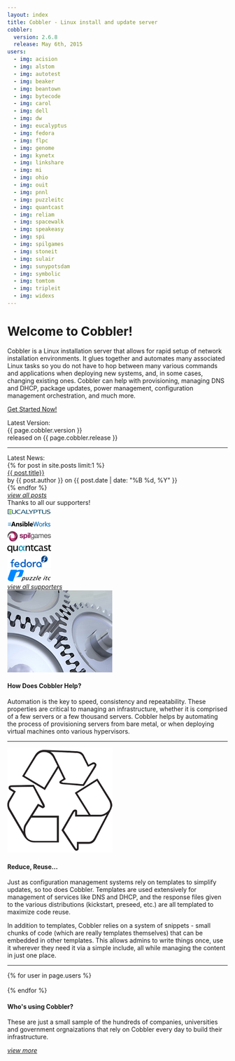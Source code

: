 ```yaml
---
layout: index
title: Cobbler - Linux install and update server
cobbler:
  version: 2.6.8
  release: May 6th, 2015
users:
  - img: acision
  - img: alstom
  - img: autotest
  - img: beaker
  - img: beantown
  - img: bytecode
  - img: carol
  - img: dell
  - img: dw
  - img: eucalyptus
  - img: fedora
  - img: flpc
  - img: genome
  - img: kynetx
  - img: linkshare
  - img: mi
  - img: ohio
  - img: ouit
  - img: pnnl
  - img: puzzleitc
  - img: quantcast
  - img: reliam
  - img: spacewalk
  - img: speakeasy
  - img: spi
  - img: spilgames
  - img: stoneit
  - img: sulair
  - img: sunypotsdam
  - img: symbolic
  - img: tomtom
  - img: tripleit
  - img: widexs
---
```

<script>
$('document').ready(function() {
  $('.carousel').carousel({ interval: 2500 });
});
</script>

<div id="hero" class="hero-unit">
 <div class="container">
  <div class="row-fluid">
   <div class="span9">
    <h1>Welcome to Cobbler!</h1>
    <p class="mainblurb">Cobbler is a Linux installation server that allows for rapid setup of network installation environments. It glues together and automates many associated Linux tasks so you do not have to hop between many various commands and applications when deploying new systems, and, in some cases, changing existing ones. Cobbler can help with provisioning, managing DNS and DHCP, package updates, power management, configuration management orchestration, and much more.</p>
    <p><a href="/manuals/quickstart/" class="btn btn-info btn-large">Get Started Now!</a></p>
   </div>
   <div class="span3">
    <div class="row well heroblurb posts">
     <div class="header">Latest Version:</div>
     <div class="version">{{ page.cobbler.version }}</div>
     <div class="release">released on {{ page.cobbler.release }}</div>
     <div><hr /></div>
     <div class="header latestnews">Latest News:</div>
{% for post in site.posts limit:1 %}
     <div class="post">
      <div class="title"><a href="{{ post.url}}">{{ post.title}}</a></div>
      <div class="author">by {{ post.author }} on {{ post.date | date: "%B %d, %Y" }}</div>
      <!-- <div class="content">{{post.summary}}</div> -->
     </div>
{% endfor %}
     <div class="viewall"><a href="/posts/"><i class="icon-double-angle-right"> view all posts</i></a></div>
    </div>
    <div class="row well heroblurb">
     <div class="header supporters">Thanks to all our supporters!</div>
     <div class="row-fluid supporter">
      <div class="span6"><a href="http://www.eucalyptus.com/"><img src="/images/supporters/eucalyptus.png" /></a></div>
      <div class="span6"><a href="http://www.ansibleworks.com/"><img src="/images/supporters/ansible.png" /></a></div>
     </div>
     <div class="row-fluid supporter">
      <div class="span6"><a href="http://spil.com/cobbler"><img src="/images/supporters/spilgames.png" /></a></div>
      <div class="span6"><a href="http://www.quantcast.com/"><img src="/images/supporters/quantcast.png" /></a></div>
     </div>
     <div class="row-fluid supporter">
      <div class="span6"><a href="http://www.fedoraproject.org/"><img src="/images/supporters/fedora.png" /></a></div>
      <div class="span6"><a href="http://www.puzzle.ch/"><img src="/images/supporters/puzzleitc.png" /></a></div>
     </div>
     <div class="viewall"><a href="/supporters.html"><i class="icon-double-angle-right"> view all supporters</i></a></div>
    </div>
   </div>
  </div>
 </div>
</div>

<div class="row-fluid">
 <div class="span2 offset2">
  <div><img src="/images/gears.jpg" class="img-polaroid" alt="gears" /></div>
 </div>
 <div class="span6">
  <h4>How Does Cobbler Help?</h4>
  <p>Automation is the key to speed, consistency and repeatability. These properties are critical to managing an infrastructure, whether it is comprised of a few servers or a few thousand servers. Cobbler helps by automating the process of provisioning servers from bare metal, or when deploying virtual machines onto various hypervisors.</p>
 </div>
</div>

<div class="row-fluid row-divider">
 <div class="span10 offset1">
  <hr />
 </div>
</div>

<div class="row-fluid">
 <div class="span2 offset2">
  <div><img src="/images/recycle.png" class="img-polaroid" alt="recycle" /></div>
 </div>
 <div class="span6">
  <h4>Reduce, Reuse...</h4>
  <p>Just as configuration management systems rely on templates to simplify updates, so too does Cobbler. Templates are used extensively for management of services like DNS and DHCP, and the response files given to the various distributions (kickstart, preseed, etc.) are all templated to maximize code reuse.</p>
  <p>In addition to templates, Cobbler relies on a system of snippets - small chunks of code (which are really templates themselves) that can be embedded in other templates. This allows admins to write things once, use it wherever they need it via a simple include, all while managing the content in just one place.</p>
 </div>
</div>

<div class="row-fluid row-divider">
 <div class="span10 offset1">
  <hr />
 </div>
</div>

<div class="row-fluid">
 <div class="span2 offset2">
  <div id="myCarousel" class="carousel slide" data-interval="2000">
   <div class="carousel-inner">
{% for user in page.users %}
    <div class="item">
     <div><img class="carousel-img" src="/images/who/{{ user.img }}_logo_sm.png" alt="" /></div>
    </div>
{% endfor %}
   </div>
  </div>
 </div>
 <div class="span6">
  <h4>Who's using Cobbler?</h4>
  <p>These are just a small sample of the hundreds of companies, universities and government orgnaizations that rely on Cobbler every day to build their infrastructure.</p>
  <div class="viewall"><a href="/users.html"><i class="icon-double-angle-right"> view more</i></a></div>
 </div>
</div>

